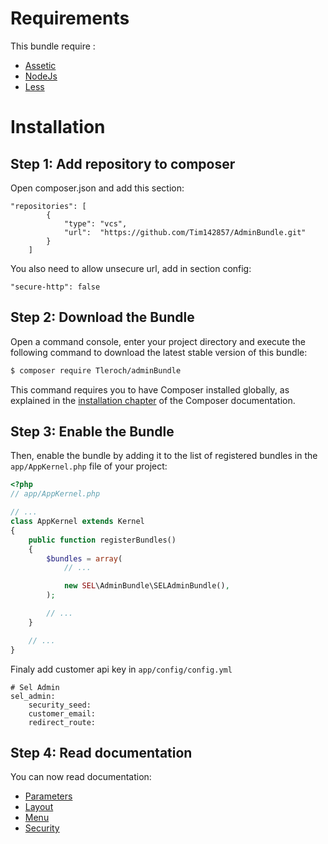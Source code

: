 Requirements
============

This bundle require :

* [Assetic](http://symfony.com/doc/current/assetic/asset_management.html)
* [NodeJs](https://nodejs.org/en/download/package-manager/)
* [Less](http://lesscss.org/#using-less)

Installation
============

Step 1: Add repository to composer
----------------------------------

Open composer.json and add this section:

```
"repositories": [
        {
            "type": "vcs",
            "url":  "https://github.com/Tim142857/AdminBundle.git"
        }
    ]
```

You also need to allow unsecure url, add in section config:
```
"secure-http": false
```

Step 2: Download the Bundle
---------------------------

Open a command console, enter your project directory and execute the
following command to download the latest stable version of this bundle:

```bash
$ composer require Tleroch/adminBundle
```

This command requires you to have Composer installed globally, as explained
in the [installation chapter](https://getcomposer.org/doc/00-intro.md)
of the Composer documentation.

Step 3: Enable the Bundle
-------------------------

Then, enable the bundle by adding it to the list of registered bundles
in the `app/AppKernel.php` file of your project:

```php
<?php
// app/AppKernel.php

// ...
class AppKernel extends Kernel
{
    public function registerBundles()
    {
        $bundles = array(
            // ...

            new SEL\AdminBundle\SELAdminBundle(),
        );

        // ...
    }

    // ...
}
```

Finaly add customer api key in `app/config/config.yml`
```
# Sel Admin
sel_admin:
    security_seed: 
    customer_email: 
    redirect_route: 
```

Step 4: Read documentation
--------------------------

You can now read documentation:

* [Parameters](Resources/doc/parameters.md)
* [Layout](Resources/doc/layout.md)
* [Menu](Resources/doc/menu.md)
* [Security](Resources/doc/security.md)